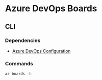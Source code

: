 # Azure DevOps Boards

## CLI

### Dependencies

- [Azure DevOps Configuration](/azure/services/azure-devops.md#configuration)

### Commands

```sh
az boards -h
```

<!-- ### Usage

```sh
#
az boards work-item
``` -->
